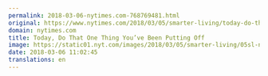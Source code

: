 ```yaml
---
permalink: 2018-03-06-nytimes.com-768769481.html
original: https://www.nytimes.com/2018/03/05/smarter-living/today-do-that-one-thing-youve-been-putting-off.html?partner=rss&amp;emc=rss
domain: nytimes.com
title: Today, Do That One Thing You’ve Been Putting Off
image: https://static01.nyt.com/images/2018/03/05/smarter-living/05sl-newsletter/05sl-newsletter-mediumThreeByTwo440.jpg
date: 2018-03-06 11:02:45
translations: en
---
```


